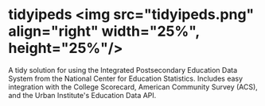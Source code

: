# tidyipeds <img src="tidyipeds.png" align="right" width="25%", height="25%"/>
A tidy solution for using the Integrated Postsecondary Education Data System from the National Center for Education Statistics.  Includes easy integration with the College Scorecard, American Community Survey (ACS), and the Urban Institute's Education Data API.


